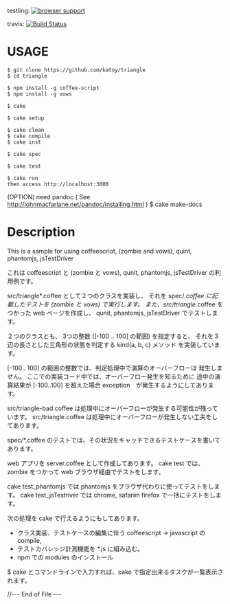 
testling: [![browser support](http://ci.testling.com/katoy/triangle.png)](http://ci.testling.com/katoy/triangle)

travis: [![Build Status](https://travis-ci.org/katoy/triangle.png?branch=master)](https://travis-ci.org/katoy/triangle)

USAGE
======

    $ git clone https://github.com/katoy/triangle
    $ cd triangle
    
    $ npm install -g coffee-script
    $ npm install -g vows
    
    $ cake 
    
    $ cake setup

    $ cake clean
    $ cake compile
    $ cake inst
    
    $ cake spec

    $ cake test

    $ cake run
    then access http://localhost:3000

   (OPTION)  need pandoc ( See http://johnmacfarlane.net/pandoc/installing.html )
   $ cake make-docs

Description
============

This is a sample for using coffeescriot, (zombie and vows), quint, phantomjs, jsTestDriver

これは coffeescript と (zombie と vows),  qunit, phantomjs, jsTestDriver の利用例です。

src/triangle*.coffee として２つのクラスを実装し、
それを spec/*.coffee に記載したテストを (zombie と vows) で実行します。
また、src/triangle*.coffee をつかった web ページを作成し、
qunit, phantomjs, jsTestDriver でテストします。

２つのクラスとも、
  3つの整数 ([-100 .. 100] の範囲) を指定すると、
  それを３辺の長さとした三角形の状態を判定する kind(a, b, c) メソッド
を実装しています。

[-100.. 100] の範囲の整数では、判定処理中で演算のオーバーフローは
発生しません。
ここでの実装コード中では、オーバーフロー発生を知るために
途中の演算結果が [-100..100] を超えた場合 exception　が発生するようにしてあります。

src/triangle-bad.coffee は処理中にオーバーフローが発生する可能性が残っています。
src/triangle.coffee は処理中にオーバーフローが発生しない工夫をしてあります。

spec/*.coffee のテストでは、その状況をキャッチできるテストケースを書いてあります。

web アプリを server.coffee として作成してあります。
cake test では、 zombie をつかって web ブラウザ経由でテストをします。

cake test_phantomjs では phantomjs をブラウザ代わりに使ってテストをします。
cake test_jsTestriver では chrome, safarim firefox で一括にテストをします。

次の処理を cake で行えるようにもしてあります。
 * クラス実装、テストケースの編集に伴う coffeescript -> javascript の compile,
 * テストカバレッジ計測機能を *.js に組み込む。
 * npm での modules のインストール

 $ cake とコマンドラインで入力すれば、cake で指定出来るタスクが一覧表示されます。
 
//--- End of File ---

